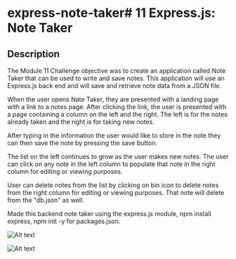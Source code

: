 # express-note-taker# 11 Express.js: Note Taker

## Description
The Module 11 Challenge objective was to create an application called Note Taker that can be used to write and save notes. This application will use an Express.js back end and will save and retrieve note data from a JSON file.

When the user opens Nate Taker, they are presented with a landing page with a link to a notes page. After clicking the link, the user is presented with a page containing a column on the left and the right. The left is for the notes already taken and the right is for taking new notes.

After typing in the information the user would like to store in the note they can then save the note by pressing the save button. 

The list on the left continues to grow as the user makes new notes. The user can click on any note in the left column to populate that note in the right column for editing or viewing purposes.

User can delete notes from the list by clicking on bin icon to delete notes from the right column for editing or viewing purposes. That note will delete from the "db.json" as well.

Made this backend note taker using the express.js module, npm install express, npm init -y for packages.json.


![Alt text](assets/images/note-taker-new.png)

![Alt text](assets/images/note-taker-view.png)